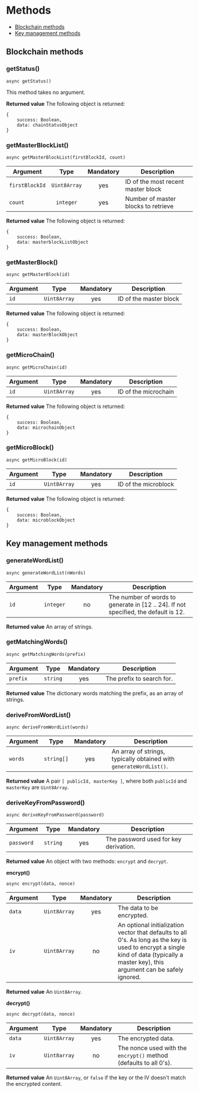 # Methods

- [Blockchain methods](#blockchain)
- [Key management methods](#keys)

<a name="blockchain"></a>

## Blockchain methods

### getStatus()

    async getStatus()

This method takes no argument.

**Returned value**
The following object is returned:

    {
        success: Boolean,
        data: chainStatusObject
    }

### getMasterBlockList()

    async getMasterBlockList(firstBlockId, count)

| Argument | Type | Mandatory | Description |
| - |:-:|:-:| - |
| `firstBlockId` | `Uint8Array` | yes | ID of the most recent master block
| `count` | `integer` | yes | Number of master blocks to retrieve

**Returned value**
The following object is returned:

    {
        success: Boolean,
        data: masterblockListObject
    }

### getMasterBlock()

    async getMasterBlock(id)

| Argument | Type | Mandatory | Description |
| - |:-:|:-:| - |
| `id` | `Uint8Array` | yes | ID of the master block

**Returned value**
The following object is returned:

    {
        success: Boolean,
        data: masterBlockObject
    }

### getMicroChain()

    async getMicroChain(id)

| Argument | Type | Mandatory | Description |
| - |:-:|:-:| - |
| `id` | `Uint8Array` | yes | ID of the microchain

**Returned value**
The following object is returned:

    {
        success: Boolean,
        data: microchainObject
    }

### getMicroBlock()

    async getMicroBlock(id)

| Argument | Type | Mandatory | Description |
| - |:-:|:-:| - |
| `id` | `Uint8Array` | yes | ID of the microblock

**Returned value**
The following object is returned:

    {
        success: Boolean,
        data: microblockObject
    }

<a name="keys"></a>

## Key management methods

### generateWordList()

    async generateWordList(nWords)

| Argument | Type | Mandatory | Description |
| - |:-:|:-:| - |
| `id` | `integer` | no | The number of words to generate in [12 .. 24]. If not specified, the default is 12.

**Returned value**
An array of strings.

### getMatchingWords()

    async getMatchingWords(prefix)

| Argument | Type | Mandatory | Description |
| - |:-:|:-:| - |
| `prefix` | `string` | yes | The prefix to search for.

**Returned value**
The dictionary words matching the prefix, as an array of strings.

### deriveFromWordList()

    async deriveFromWordList(words)

| Argument | Type | Mandatory | Description |
| - |:-:|:-:| - |
| `words` | `string[]` | yes | An array of strings, typically obtained with `generateWordList()`.

**Returned value**
A pair `[ publicId, masterKey ]`, where both `publicId` and `masterKey` are `Uint8Array`.

### deriveKeyFromPassword()

    async deriveKeyFromPassword(password)

| Argument | Type | Mandatory | Description |
| - |:-:|:-:| - |
| `password` | `string` | yes | The password used for key derivation.

**Returned value**
An object with two methods: `encrypt` and `decrypt`.

**encrypt()**

    async encrypt(data, nonce)

| Argument | Type | Mandatory | Description |
| - |:-:|:-:| - |
| `data` | `Uint8Array` | yes | The data to be encrypted.
| `iv` | `Uint8Array` | no | An optional initialization vector that defaults to all 0's. As long as the key is used to encrypt a single kind of data (typically a master key), this argument can be safely ignored.

**Returned value**
An `Uint8Array`.

**decrypt()**

    async decrypt(data, nonce)

| Argument | Type | Mandatory | Description |
| - |:-:|:-:| - |
| `data` | `Uint8Array` | yes | The encrypted data.
| `iv` | `Uint8array` | no | The nonce used with the `encrypt()` method (defaults to all 0's).

**Returned value**
An `Uint8Array`, or `false` if the key or the IV doesn't match the encrypted content.
